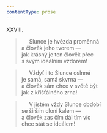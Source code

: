 ```yaml
---
contentType: prose
---
```


XXVIII.

>      Slunce je hvězda proměnná  
> a člověk jeho tvorem —  
> jak krásný je ten člověk přec  
> s svým ideálním vzdorem!

>      Vždyť i to Slunce oslnné  
> je samá, samá skvrna —  
> a člověk sám chce v světě být  
> jak z křišťálného zrna!

>      V jistém vždy Slunce období  
> se širším cloní kalem —  
> a člověk zas čím dál tím víc  
> chce stát se ideálem!
